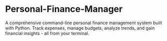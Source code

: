 # Personal-Finance-Manager
A comprehensive command-line personal finance management system built with Python. Track expenses, manage budgets, analyze trends, and gain financial insights - all from your terminal.
